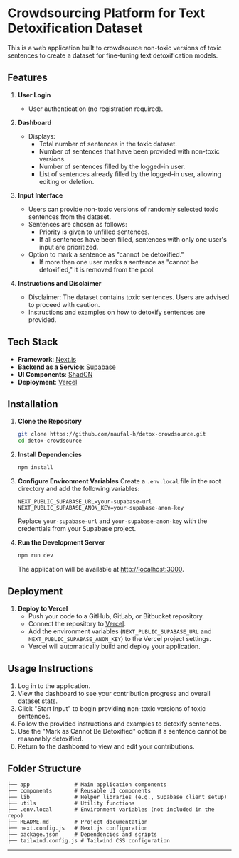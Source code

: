 # Crowdsourcing Platform for Text Detoxification Dataset

This is a web application built to crowdsource non-toxic versions of toxic sentences to create a dataset for fine-tuning text detoxification models.

## Features

1. **User Login**

   - User authentication (no registration required).

2. **Dashboard**

   - Displays:
     - Total number of sentences in the toxic dataset.
     - Number of sentences that have been provided with non-toxic versions.
     - Number of sentences filled by the logged-in user.
     - List of sentences already filled by the logged-in user, allowing editing or deletion.

3. **Input Interface**

   - Users can provide non-toxic versions of randomly selected toxic sentences from the dataset.
   - Sentences are chosen as follows:
     - Priority is given to unfilled sentences.
     - If all sentences have been filled, sentences with only one user's input are prioritized.
   - Option to mark a sentence as "cannot be detoxified."
     - If more than one user marks a sentence as "cannot be detoxified," it is removed from the pool.

4. **Instructions and Disclaimer**

   - Disclaimer: The dataset contains toxic sentences. Users are advised to proceed with caution.
   - Instructions and examples on how to detoxify sentences are provided.

## Tech Stack

- **Framework**: [Next.js](https://nextjs.org/)
- **Backend as a Service**: [Supabase](https://supabase.com/)
- **UI Components**: [ShadCN](https://shadcn.dev/)
- **Deployment**: [Vercel](https://vercel.com/)

## Installation

1. **Clone the Repository**

   ```bash
   git clone https://github.com/naufal-h/detox-crowdsource.git
   cd detox-crowdsource
   ```

2. **Install Dependencies**

   ```bash
   npm install
   ```

3. **Configure Environment Variables**
   Create a `.env.local` file in the root directory and add the following variables:

   ```env
   NEXT_PUBLIC_SUPABASE_URL=your-supabase-url
   NEXT_PUBLIC_SUPABASE_ANON_KEY=your-supabase-anon-key
   ```

   Replace `your-supabase-url` and `your-supabase-anon-key` with the credentials from your Supabase project.

4. **Run the Development Server**

   ```bash
   npm run dev
   ```

   The application will be available at [http://localhost:3000](http://localhost:3000).

## Deployment

1. **Deploy to Vercel**
   - Push your code to a GitHub, GitLab, or Bitbucket repository.
   - Connect the repository to [Vercel](https://vercel.com/).
   - Add the environment variables (`NEXT_PUBLIC_SUPABASE_URL` and `NEXT_PUBLIC_SUPABASE_ANON_KEY`) to the Vercel project settings.
   - Vercel will automatically build and deploy your application.

## Usage Instructions

1. Log in to the application.
2. View the dashboard to see your contribution progress and overall dataset stats.
3. Click "Start Input" to begin providing non-toxic versions of toxic sentences.
4. Follow the provided instructions and examples to detoxify sentences.
5. Use the "Mark as Cannot Be Detoxified" option if a sentence cannot be reasonably detoxified.
6. Return to the dashboard to view and edit your contributions.

## Folder Structure

```plaintext
├── app              # Main application components
├── components       # Reusable UI components
├── lib              # Helper libraries (e.g., Supabase client setup)
├── utils            # Utility functions
├── .env.local       # Environment variables (not included in the repo)
├── README.md        # Project documentation
├── next.config.js   # Next.js configuration
├── package.json     # Dependencies and scripts
├── tailwind.config.js # Tailwind CSS configuration
```

---
